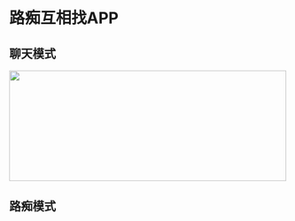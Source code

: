 # 路痴互相找APP

## 聊天模式
<img src="https://github.com/eggeggss/EggChat/blob/master/signalr1.gif" width="500" height="200" />

## 路痴模式

